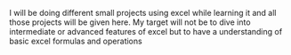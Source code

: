 I will be doing different small projects using excel while learning it and all those projects will be given here. My target will not be to dive into intermediate or advanced features of excel but to have a understanding of basic excel formulas and operations
